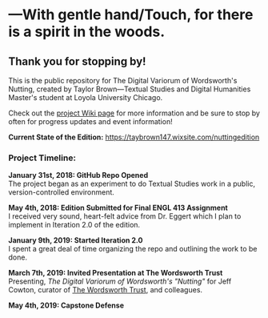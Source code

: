 # —With gentle hand/Touch, for there is a spirit in the woods.

## Thank you for stopping by!  
This is the public repository for The Digital Variorum of Wordsworth's Nutting, created by Taylor Brown—Textual Studies and Digital Humanities Master's student at Loyola University Chicago.  

Check out the [project Wiki page](https://github.com/taylorcate/NuttingVariorum/wiki) for more information and be sure to stop by often for progress updates and event information!

**Current State of the Edition:** https://taybrown147.wixsite.com/nuttingedition

### Project Timeline:  

**January 31st, 2018: GitHub Repo Opened**  
The project began as an experiment to do Textual Studies work in a public, version-controlled environment.  

**May 4th, 2018: Edition Submitted for Final ENGL 413 Assignment**  
I received very sound, heart-felt advice from Dr. Eggert which I plan to implement in Iteration 2.0 of the edition.  

**January 9th, 2019: Started Iteration 2.0**  
I spent a great deal of time organizing the repo and outlining the work to be done.  

**March 7th, 2019: Invited Presentation at The Wordsworth Trust**  
Presenting, _The Digital Variorum of Wordsworth's "Nutting"_ for Jeff Cowton, curator of [The Wordsworth Trust](https://wordsworth.org.uk/), and colleagues.  

**May 4th, 2019: Capstone Defense**
